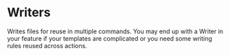 # Writers

Writes files for reuse in multiple commands. You may end up with a Writer in your feature if your templates are complicated or you need some writing rules reused across actions.
